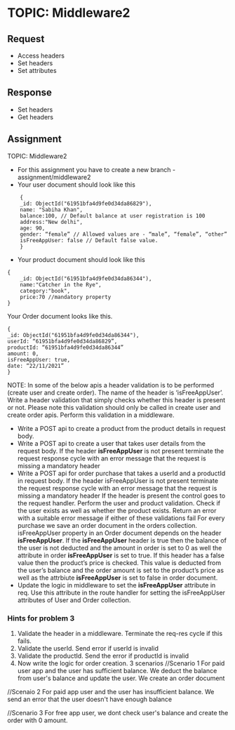 # TOPIC: Middleware2

## Request
- Access headers
- Set headers
- Set attributes

## Response 
- Set headers
- Get headers

## Assignment

TOPIC: Middleware2

- For this assignment you have to create a new branch - assignment/middleware2
- Your user document should look like this
```
 	{ 
    _id: ObjectId("61951bfa4d9fe0d34da86829"),
    name: "Sabiha Khan",
	balance:100, // Default balance at user registration is 100
	address:"New delhi",
	age: 90,
 	gender: “female” // Allowed values are - “male”, “female”, “other”
	isFreeAppUser: false // Default false value.
	}
```

- Your product document should look like this
```
{
	_id: ObjectId("61951bfa4d9fe0d34da86344"),
	name:"Catcher in the Rye",
	category:"book",
	price:70 //mandatory property
}
```

Your Order document looks like this.
```
{
_id: ObjectId("61951bfa4d9fe0d34da86344"),
userId: “61951bfa4d9fe0d34da86829”,
productId: “61951bfa4d9fe0d34da86344”
amount: 0,
isFreeAppUser: true, 
date: “22/11/2021”
}
```


NOTE: In some of the below apis a header validation is to be performed (create user and create order). The name of the header is ‘isFreeAppUser’. Write a header validation that simply checks whether this header is present or not. Please note this validation should only be called in create user and create order apis. Perform this validation in a middleware.

- Write a POST api to create a product from the product details in request body. 
- Write a POST api to create a user that takes user details from the request body. If the header **isFreeAppUser** is not present terminate the request response cycle with an error message that the request is missing a mandatory header
- Write a POST api for order purchase that takes a userId and a productId in request body.
If the header isFreeAppUser is not present terminate the request response cycle with an error message that the request is missing a mandatory header
If the header is present the control goes to the request handler. Perform the user and product validation. Check if the user exists as well as whether the product exists. Return an error with a suitable error message if either of these validations fail
For every purchase we save an order document in the orders collection. isFreeAppUser property in an Order document depends on the header **isFreeAppUser**. If the **isFreeAppUser** header is true then the balance of the user is not deducted and the amount in order is set to 0 as well the attribute in order **isFreeAppUser** is set to true. If this header has a false value then the product’s price is checked. This value is deducted from the user’s balance and the order amount is set to the product’s price as well as the attrbiute **isFreeAppUser** is set to false in order document.
- Update the logic in middleware to set the **isFreeAppUser** attribute in req. Use this attribute in the route handler for setting the isFreeAppUser attributes of User and Order collection. 

### Hints for problem 3

1. Validate the header in a middleware. Terminate the req-res cycle if this fails.
2. Validate the userId. Send error if userId is invalid
3. Validate the productId. Send the error if productId is invalid
4. Now write the logic for order creation. 3 scenarios
//Scenario 1
For paid user app and the user has sufficient balance. We deduct the balance from user's balance and update the user. We create an order document

//Scenaio 2
For paid app user and the user has insufficient balance. We send an error that the user doesn't have enough balance

//Scenario 3
For free app user, we dont check user's balance and create the order with 0 amount.



